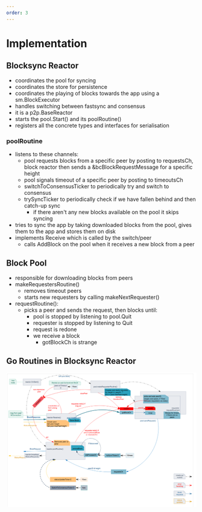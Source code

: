 ```yaml
---
order: 3
---
```


# Implementation

## Blocksync Reactor

- coordinates the pool for syncing
- coordinates the store for persistence
- coordinates the playing of blocks towards the app using a sm.BlockExecutor
- handles switching between fastsync and consensus
- it is a p2p.BaseReactor
- starts the pool.Start() and its poolRoutine()
- registers all the concrete types and interfaces for serialisation

### poolRoutine

- listens to these channels:
    - pool requests blocks from a specific peer by posting to requestsCh, block reactor then sends
    a &bcBlockRequestMessage for a specific height
    - pool signals timeout of a specific peer by posting to timeoutsCh
    - switchToConsensusTicker to periodically try and switch to consensus
    - trySyncTicker to periodically check if we have fallen behind and then catch-up sync
        - if there aren't any new blocks available on the pool it skips syncing
- tries to sync the app by taking downloaded blocks from the pool, gives them to the app and stores
  them on disk
- implements Receive which is called by the switch/peer
    - calls AddBlock on the pool when it receives a new block from a peer

## Block Pool

- responsible for downloading blocks from peers
- makeRequestersRoutine()
    - removes timeout peers
    - starts new requesters by calling makeNextRequester()
- requestRoutine():
    - picks a peer and sends the request, then blocks until:
        - pool is stopped by listening to pool.Quit
        - requester is stopped by listening to Quit
        - request is redone
        - we receive a block
            - gotBlockCh is strange

## Go Routines in Blocksync Reactor

![Go Routines Diagram](img/bc-reactor-routines.png)

